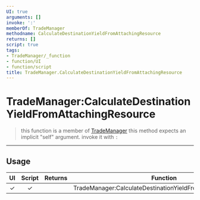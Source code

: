 ```yaml
---
UI: true
arguments: []
invoke: ':'
memberOf: TradeManager
methodname: CalculateDestinationYieldFromAttachingResource
returns: []
script: true
tags:
- TradeManager/_function
- function/UI
- function/script
title: TradeManager.CalculateDestinationYieldFromAttachingResource
---
```

# TradeManager:CalculateDestinationYieldFromAttachingResource
> this function is a member of [TradeManager](civ-6/lua/TradeManager.md)
> this method expects an implicit "self" argument. invoke it with `:`
-----
## Usage
|  UI | Script | Returns | Function | Arguments |
|:---:|:------:|-------:|:--------:|:---------|
|✓|✓||TradeManager:CalculateDestinationYieldFromAttachingResource||
